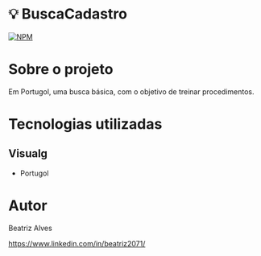 # :bulb: BuscaCadastro

[![NPM](https://img.shields.io/npm/l/react)](https://github.com/bea3853/BuscaCadastro/blob/main/LICENSE)


#  Sobre o projeto

Em Portugol, uma busca básica, com o objetivo de treinar procedimentos. 

  
#  Tecnologias utilizadas

##  Visualg

- Portugol


#  Autor

  

Beatriz Alves

  

https://www.linkedin.com/in/beatriz2071/

